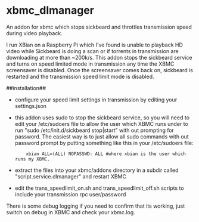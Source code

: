 xbmc_dlmanager
==============

An addon for xbmc which stops sickbeard and throttles transmission speed during video playback.

I run XBian on a Raspberry Pi which I've found is unable to playback HD video while Sickbeard is doing a scan or if torrents in transmission are downloading at more than ~200k/s. This addon stops the sickbeard service and turns on speed limited mode in transmission any time the XBMC screensaver is disabled. Once the screensaver comes back on, sickbeard is restarted and the transmission speed limit mode is disabled.

##installation##

 *  configure your speed limit settings in transmission by editing your settings.json
 *  this addon uses sudo to stop the sickbeard service, so you will need to edit your /etc/sudoers file to allow the user which XBMC runs under to run "sudo /etc/init.d/sickbeard stop|start" with out prompting for password. The easiest way is to just allow all sudo commands with out password prompt by putting something like this in your /etc/sudoers file: 

            xbian ALL=(ALL) NOPASSWD: ALL #where xbian is the user which runs my XBMC.

 *  extract the files into your xbmc/addons directory in a subdir called "script.service.dlmanager" and restart XBMC
 *  edit the trans_speedlimit_on.sh and trans_speedlimit_off.sh scripts to include your transmission rpc user/password

There is some debug logging if you need to confirm that its working, just switch on debug in XBMC and check your xbmc.log.
